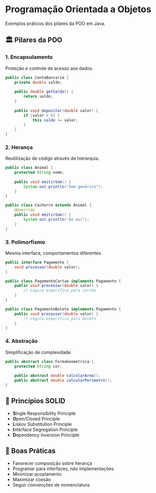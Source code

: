 # Programação Orientada a Objetos

Exemplos práticos dos pilares da POO em Java.

## 🏛️ Pilares da POO

### 1. Encapsulamento
Proteção e controle de acesso aos dados.

```java
public class ContaBancaria {
    private double saldo;
    
    public double getSaldo() {
        return saldo;
    }
    
    public void depositar(double valor) {
        if (valor > 0) {
            this.saldo += valor;
        }
    }
}
```

### 2. Herança
Reutilização de código através de hierarquia.

```java
public class Animal {
    protected String nome;
    
    public void emitirSom() {
        System.out.println("Som genérico");
    }
}

public class Cachorro extends Animal {
    @Override
    public void emitirSom() {
        System.out.println("Au au!");
    }
}
```

### 3. Polimorfismo
Mesma interface, comportamentos diferentes.

```java
public interface Pagamento {
    void processar(double valor);
}

public class PagamentoCartao implements Pagamento {
    public void processar(double valor) {
        // Lógica específica para cartão
    }
}

public class PagamentoBoleto implements Pagamento {
    public void processar(double valor) {
        // Lógica específica para boleto
    }
}
```

### 4. Abstração
Simplificação de complexidade.

```java
public abstract class FormaGeometrica {
    protected String cor;
    
    public abstract double calcularArea();
    public abstract double calcularPerimetro();
}
```

## 🎯 Princípios SOLID

- **S**ingle Responsibility Principle
- **O**pen/Closed Principle
- **L**iskov Substitution Principle
- **I**nterface Segregation Principle
- **D**ependency Inversion Principle

## 📖 Boas Práticas

- Favorecer composição sobre herança
- Programar para interfaces, não implementações
- Minimizar acoplamento
- Maximizar coesão
- Seguir convenções de nomenclatura
